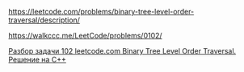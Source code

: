 https://leetcode.com/problems/binary-tree-level-order-traversal/description/

https://walkccc.me/LeetCode/problems/0102/

[Разбор задачи 102 leetcode.com Binary Tree Level Order Traversal. Решение на C++](https://www.youtube.com/watch?v=062En8ycnF0)

